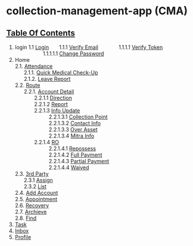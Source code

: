 # collection-management-app (CMA)

## [Table Of Contents](Table-Of-Contents.md)

1. login
    1.1 [Login](Login.md)
    &nbsp;&nbsp;&nbsp;&nbsp;&nbsp;&nbsp;1.1.1 [Verify Email](Ferivy_Email.md)
    &nbsp;&nbsp;&nbsp;&nbsp;&nbsp;&nbsp;&nbsp;&nbsp;&nbsp;&nbsp;&nbsp;&nbsp;&nbsp;1.1.1.1 [Verify Token](Ferivy_Token.md)
    &nbsp;&nbsp;&nbsp;&nbsp;&nbsp;&nbsp;&nbsp;&nbsp;&nbsp;&nbsp;&nbsp;&nbsp;&nbsp;&nbsp;&nbsp;&nbsp;&nbsp;&nbsp;&nbsp;1.1.1.1.1 [Change Password](Change_Password.md)
2. Home  
    2.1. [Attendance](Attendance.md)  
    &nbsp;&nbsp;&nbsp;&nbsp;&nbsp;&nbsp;2.1.1. [Quick Medical Check-Up](Attendance/Med-Check.md)  
    &nbsp;&nbsp;&nbsp;&nbsp;&nbsp;&nbsp;2.1.2. [Leave Report](Attendance/Leave-Report.md)  
    2.2. [Route](Route.md)  
    &nbsp;&nbsp;&nbsp;&nbsp;&nbsp;&nbsp;2.2.1. [Account Detail](Route/Account-Detail.md)  
    &nbsp;&nbsp;&nbsp;&nbsp;&nbsp;&nbsp;&nbsp;&nbsp;&nbsp;&nbsp;&nbsp;&nbsp;&nbsp;2.2.1.1 [Direction](Route/Direction.md)  
    &nbsp;&nbsp;&nbsp;&nbsp;&nbsp;&nbsp;&nbsp;&nbsp;&nbsp;&nbsp;&nbsp;&nbsp;&nbsp;2.2.1.2 [Report](Route/Report.md)  
    &nbsp;&nbsp;&nbsp;&nbsp;&nbsp;&nbsp;&nbsp;&nbsp;&nbsp;&nbsp;&nbsp;&nbsp;&nbsp;2.2.1.3 [Info Update](Route/Info-Upd.md)  
    &nbsp;&nbsp;&nbsp;&nbsp;&nbsp;&nbsp;&nbsp;&nbsp;&nbsp;&nbsp;&nbsp;&nbsp;&nbsp;&nbsp;&nbsp;&nbsp;&nbsp;&nbsp;&nbsp;&nbsp;&nbsp;&nbsp;
    2.2.1.3.1 [Collection Point](Route/Info-Upd/Collection-Point.md)  
    &nbsp;&nbsp;&nbsp;&nbsp;&nbsp;&nbsp;&nbsp;&nbsp;&nbsp;&nbsp;&nbsp;&nbsp;&nbsp;&nbsp;&nbsp;&nbsp;&nbsp;&nbsp;&nbsp;&nbsp;&nbsp;&nbsp;
    2.2.1.3.2 [Contact Info](Route/Info-Upd/Contact-Info.md)  
    &nbsp;&nbsp;&nbsp;&nbsp;&nbsp;&nbsp;&nbsp;&nbsp;&nbsp;&nbsp;&nbsp;&nbsp;&nbsp;&nbsp;&nbsp;&nbsp;&nbsp;&nbsp;&nbsp;&nbsp;&nbsp;&nbsp;
    2.2.1.3.3 [Over Asset](Route/Info-Upd/Over-Asset.md)  
    &nbsp;&nbsp;&nbsp;&nbsp;&nbsp;&nbsp;&nbsp;&nbsp;&nbsp;&nbsp;&nbsp;&nbsp;&nbsp;&nbsp;&nbsp;&nbsp;&nbsp;&nbsp;&nbsp;&nbsp;&nbsp;&nbsp;
    2.2.1.3.4 [Mitra Info](Route/Info-Upd/Mitra-Info.md)  
    &nbsp;&nbsp;&nbsp;&nbsp;&nbsp;&nbsp;&nbsp;&nbsp;&nbsp;&nbsp;&nbsp;&nbsp;&nbsp;2.2.1.4 [RO](Route/Recovery-Option.md)  
    &nbsp;&nbsp;&nbsp;&nbsp;&nbsp;&nbsp;&nbsp;&nbsp;&nbsp;&nbsp;&nbsp;&nbsp;&nbsp;&nbsp;&nbsp;&nbsp;&nbsp;&nbsp;&nbsp;&nbsp;&nbsp;&nbsp;
    2.2.1.4.1 [Repossess](Route/Recovery-Option/Repossess.md)  
    &nbsp;&nbsp;&nbsp;&nbsp;&nbsp;&nbsp;&nbsp;&nbsp;&nbsp;&nbsp;&nbsp;&nbsp;&nbsp;&nbsp;&nbsp;&nbsp;&nbsp;&nbsp;&nbsp;&nbsp;&nbsp;&nbsp;
    2.2.1.4.2 [Full Payment](Route/Recovery-Option/Full-Payment.md)  
    &nbsp;&nbsp;&nbsp;&nbsp;&nbsp;&nbsp;&nbsp;&nbsp;&nbsp;&nbsp;&nbsp;&nbsp;&nbsp;&nbsp;&nbsp;&nbsp;&nbsp;&nbsp;&nbsp;&nbsp;&nbsp;&nbsp;
    2.2.1.4.3 [Partial Payment](Route/Recovery-Option/Partial-Payment.md)  
    &nbsp;&nbsp;&nbsp;&nbsp;&nbsp;&nbsp;&nbsp;&nbsp;&nbsp;&nbsp;&nbsp;&nbsp;&nbsp;&nbsp;&nbsp;&nbsp;&nbsp;&nbsp;&nbsp;&nbsp;&nbsp;&nbsp;
    2.2.1.4.4 [Waived](Route/Recovery-Option/Waived.md)  
    2.3. [3rd Party](3rd-Party.md)  
    &nbsp;&nbsp;&nbsp;&nbsp;&nbsp;&nbsp;2.3.1 [Assign](3rd-Party.md)  
    &nbsp;&nbsp;&nbsp;&nbsp;&nbsp;&nbsp;2.3.2 [List](3rd-Party.md)  
    2.4. [Add Account](Add.md)  
    2.5. [Appointment](Appointment.md)  
    2.6. [Recovery](Recovery.md)  
    2.7. [Archieve](Archieve.md)  
    2.8. [Find](Find.md)  
3. [Task](Task.md)  
4. [Inbox](Inbox.md)  
5. [Profile](Profile.md)  

